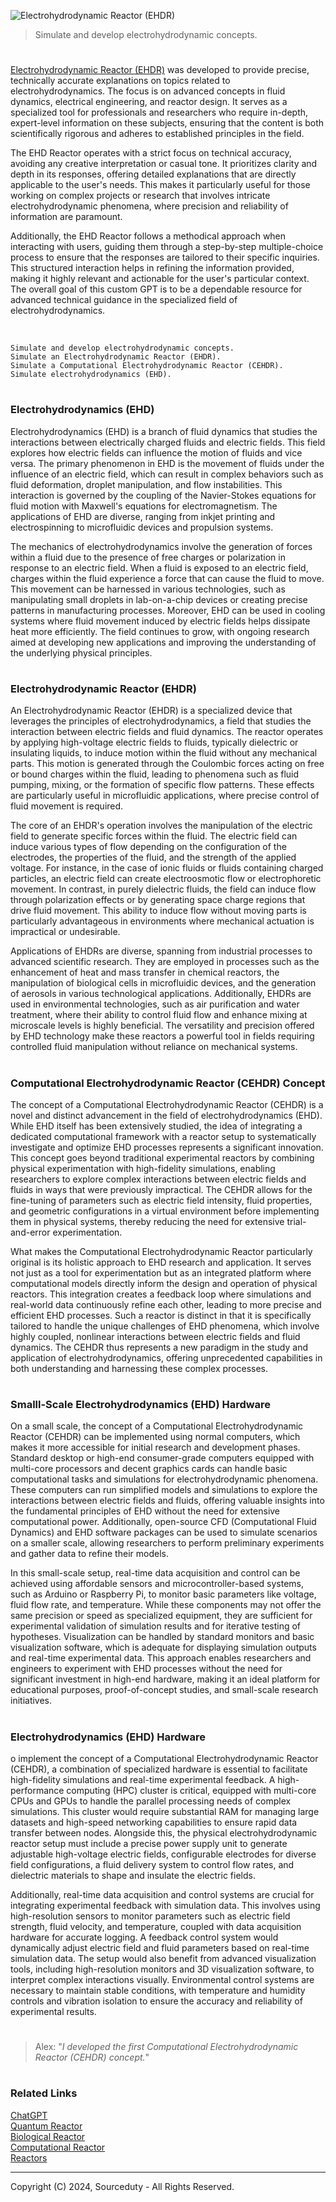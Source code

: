 ![Electrohydrodynamic Reactor (EHDR)](https://github.com/user-attachments/assets/3688ae1b-2255-475d-8ede-bdea8ff93324)

> Simulate and develop electrohydrodynamic concepts.

#

[Electrohydrodynamic Reactor (EHDR)](https://chatgpt.com/g/g-55I1aDRbG-electrohydrodynamic-reactor-ehd-reactor) was developed to provide precise, technically accurate explanations on topics related to electrohydrodynamics. The focus is on advanced concepts in fluid dynamics, electrical engineering, and reactor design. It serves as a specialized tool for professionals and researchers who require in-depth, expert-level information on these subjects, ensuring that the content is both scientifically rigorous and adheres to established principles in the field.

The EHD Reactor operates with a strict focus on technical accuracy, avoiding any creative interpretation or casual tone. It prioritizes clarity and depth in its responses, offering detailed explanations that are directly applicable to the user's needs. This makes it particularly useful for those working on complex projects or research that involves intricate electrohydrodynamic phenomena, where precision and reliability of information are paramount.

Additionally, the EHD Reactor follows a methodical approach when interacting with users, guiding them through a step-by-step multiple-choice process to ensure that the responses are tailored to their specific inquiries. This structured interaction helps in refining the information provided, making it highly relevant and actionable for the user's particular context. The overall goal of this custom GPT is to be a dependable resource for advanced technical guidance in the specialized field of electrohydrodynamics.

<br>

```
Simulate and develop electrohydrodynamic concepts.
Simulate an Electrohydrodynamic Reactor (EHDR).
Simulate a Computational Electrohydrodynamic Reactor (CEHDR).
Simulate electrohydrodynamics (EHD).
```

#
### Electrohydrodynamics (EHD)

Electrohydrodynamics (EHD) is a branch of fluid dynamics that studies the interactions between electrically charged fluids and electric fields. This field explores how electric fields can influence the motion of fluids and vice versa. The primary phenomenon in EHD is the movement of fluids under the influence of an electric field, which can result in complex behaviors such as fluid deformation, droplet manipulation, and flow instabilities. This interaction is governed by the coupling of the Navier-Stokes equations for fluid motion with Maxwell's equations for electromagnetism. The applications of EHD are diverse, ranging from inkjet printing and electrospinning to microfluidic devices and propulsion systems.

The mechanics of electrohydrodynamics involve the generation of forces within a fluid due to the presence of free charges or polarization in response to an electric field. When a fluid is exposed to an electric field, charges within the fluid experience a force that can cause the fluid to move. This movement can be harnessed in various technologies, such as manipulating small droplets in lab-on-a-chip devices or creating precise patterns in manufacturing processes. Moreover, EHD can be used in cooling systems where fluid movement induced by electric fields helps dissipate heat more efficiently. The field continues to grow, with ongoing research aimed at developing new applications and improving the understanding of the underlying physical principles.

#
### Electrohydrodynamic Reactor (EHDR)

An Electrohydrodynamic Reactor (EHDR) is a specialized device that leverages the principles of electrohydrodynamics, a field that studies the interaction between electric fields and fluid dynamics. The reactor operates by applying high-voltage electric fields to fluids, typically dielectric or insulating liquids, to induce motion within the fluid without any mechanical parts. This motion is generated through the Coulombic forces acting on free or bound charges within the fluid, leading to phenomena such as fluid pumping, mixing, or the formation of specific flow patterns. These effects are particularly useful in microfluidic applications, where precise control of fluid movement is required.

The core of an EHDR's operation involves the manipulation of the electric field to generate specific forces within the fluid. The electric field can induce various types of flow depending on the configuration of the electrodes, the properties of the fluid, and the strength of the applied voltage. For instance, in the case of ionic fluids or fluids containing charged particles, an electric field can create electroosmotic flow or electrophoretic movement. In contrast, in purely dielectric fluids, the field can induce flow through polarization effects or by generating space charge regions that drive fluid movement. This ability to induce flow without moving parts is particularly advantageous in environments where mechanical actuation is impractical or undesirable.

Applications of EHDRs are diverse, spanning from industrial processes to advanced scientific research. They are employed in processes such as the enhancement of heat and mass transfer in chemical reactors, the manipulation of biological cells in microfluidic devices, and the generation of aerosols in various technological applications. Additionally, EHDRs are used in environmental technologies, such as air purification and water treatment, where their ability to control fluid flow and enhance mixing at microscale levels is highly beneficial. The versatility and precision offered by EHD technology make these reactors a powerful tool in fields requiring controlled fluid manipulation without reliance on mechanical systems.

#
### Computational Electrohydrodynamic Reactor (CEHDR) Concept

The concept of a Computational Electrohydrodynamic Reactor (CEHDR) is a novel and distinct advancement in the field of electrohydrodynamics (EHD). While EHD itself has been extensively studied, the idea of integrating a dedicated computational framework with a reactor setup to systematically investigate and optimize EHD processes represents a significant innovation. This concept goes beyond traditional experimental reactors by combining physical experimentation with high-fidelity simulations, enabling researchers to explore complex interactions between electric fields and fluids in ways that were previously impractical. The CEHDR allows for the fine-tuning of parameters such as electric field intensity, fluid properties, and geometric configurations in a virtual environment before implementing them in physical systems, thereby reducing the need for extensive trial-and-error experimentation.

What makes the Computational Electrohydrodynamic Reactor particularly original is its holistic approach to EHD research and application. It serves not just as a tool for experimentation but as an integrated platform where computational models directly inform the design and operation of physical reactors. This integration creates a feedback loop where simulations and real-world data continuously refine each other, leading to more precise and efficient EHD processes. Such a reactor is distinct in that it is specifically tailored to handle the unique challenges of EHD phenomena, which involve highly coupled, nonlinear interactions between electric fields and fluid dynamics. The CEHDR thus represents a new paradigm in the study and application of electrohydrodynamics, offering unprecedented capabilities in both understanding and harnessing these complex processes.

#
### Smalll-Scale Electrohydrodynamics (EHD) Hardware

On a small scale, the concept of a Computational Electrohydrodynamic Reactor (CEHDR) can be implemented using normal computers, which makes it more accessible for initial research and development phases. Standard desktop or high-end consumer-grade computers equipped with multi-core processors and decent graphics cards can handle basic computational tasks and simulations for electrohydrodynamic phenomena. These computers can run simplified models and simulations to explore the interactions between electric fields and fluids, offering valuable insights into the fundamental principles of EHD without the need for extensive computational power. Additionally, open-source CFD (Computational Fluid Dynamics) and EHD software packages can be used to simulate scenarios on a smaller scale, allowing researchers to perform preliminary experiments and gather data to refine their models.

In this small-scale setup, real-time data acquisition and control can be achieved using affordable sensors and microcontroller-based systems, such as Arduino or Raspberry Pi, to monitor basic parameters like voltage, fluid flow rate, and temperature. While these components may not offer the same precision or speed as specialized equipment, they are sufficient for experimental validation of simulation results and for iterative testing of hypotheses. Visualization can be handled by standard monitors and basic visualization software, which is adequate for displaying simulation outputs and real-time experimental data. This approach enables researchers and engineers to experiment with EHD processes without the need for significant investment in high-end hardware, making it an ideal platform for educational purposes, proof-of-concept studies, and small-scale research initiatives.

#
### Electrohydrodynamics (EHD) Hardware

o implement the concept of a Computational Electrohydrodynamic Reactor (CEHDR), a combination of specialized hardware is essential to facilitate high-fidelity simulations and real-time experimental feedback. A high-performance computing (HPC) cluster is critical, equipped with multi-core CPUs and GPUs to handle the parallel processing needs of complex simulations. This cluster would require substantial RAM for managing large datasets and high-speed networking capabilities to ensure rapid data transfer between nodes. Alongside this, the physical electrohydrodynamic reactor setup must include a precise power supply unit to generate adjustable high-voltage electric fields, configurable electrodes for diverse field configurations, a fluid delivery system to control flow rates, and dielectric materials to shape and insulate the electric fields.

Additionally, real-time data acquisition and control systems are crucial for integrating experimental feedback with simulation data. This involves using high-resolution sensors to monitor parameters such as electric field strength, fluid velocity, and temperature, coupled with data acquisition hardware for accurate logging. A feedback control system would dynamically adjust electric field and fluid parameters based on real-time simulation data. The setup would also benefit from advanced visualization tools, including high-resolution monitors and 3D visualization software, to interpret complex interactions visually. Environmental control systems are necessary to maintain stable conditions, with temperature and humidity controls and vibration isolation to ensure the accuracy and reliability of experimental results.

#

> Alex: "*I developed the first Computational Electrohydrodynamic Reactor (CEHDR) concept.*"

#
### Related Links

[ChatGPT](https://github.com/sourceduty/ChatGPT)
<br>
[Quantum Reactor](https://github.com/sourceduty/Quantum_Reactor)
<br>
[Biological Reactor](https://github.com/sourceduty/Biological_Reactor)
<br>
[Computational Reactor](https://github.com/sourceduty/Computational_Reactor)
<br>
[Reactors](https://github.com/sourceduty/Reactors)

***
Copyright (C) 2024, Sourceduty - All Rights Reserved.
